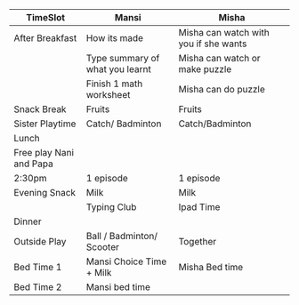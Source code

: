 |TimeSlot   | Mansi     | Misha     |
|-----------|-----------|-----------|
| After Breakfast| How its made | Misha can watch with you if she wants|
| | Type summary of what you learnt | Misha can watch or make puzzle|
|  | Finish 1 math worksheet | Misha can do puzzle |
| Snack Break | Fruits | Fruits |
|Sister Playtime |  Catch/ Badminton | Catch/Badminton |
| Lunch | ||
| Free play Nani and Papa| | |
| 2:30pm | 1 episode | 1 episode |
| Evening Snack | Milk | Milk |
| | Typing Club | Ipad Time|
| Dinner | | |
| Outside Play | Ball / Badminton/ Scooter | Together|
| Bed Time 1 | Mansi Choice Time + Milk | Misha Bed time|
| Bed Time 2 | Mansi bed time| |
